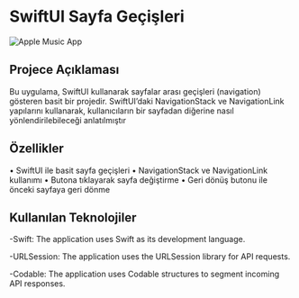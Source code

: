 # SwiftUI Sayfa Geçişleri
![Apple Music App](https://github.com/user-attachments/assets/e75599b2-6a3c-4015-99d2-7753e8b2fd75
)

## Projece Açıklaması 
Bu uygulama, SwiftUI kullanarak sayfalar arası geçişleri (navigation) gösteren basit bir projedir. SwiftUI’daki NavigationStack ve NavigationLink yapılarını kullanarak, kullanıcıların bir sayfadan diğerine nasıl yönlendirilebileceği anlatılmıştır
## Özellikler 
•	SwiftUI ile basit sayfa geçişleri 
•	NavigationStack ve NavigationLink kullanımı 
•	Butona tıklayarak sayfa değiştirme 
•	Geri dönüş butonu ile önceki sayfaya geri dönme

## Kullanılan Teknolojiler
-Swift: The application uses Swift as its development language.

-URLSession: The application uses the URLSession library for API requests.

-Codable: The application uses Codable structures to segment incoming API responses.
  
